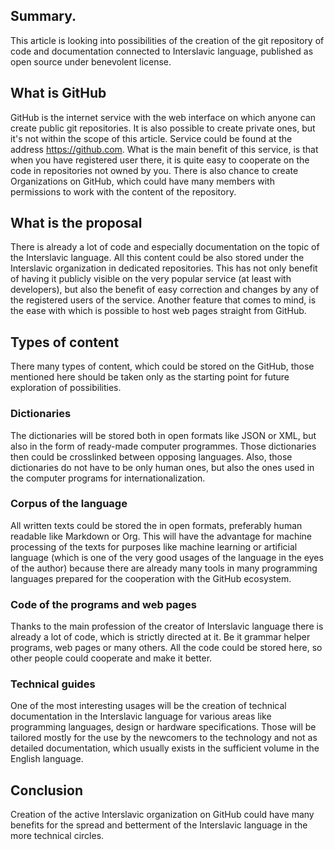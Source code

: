 ## Summary.

This article is looking into possibilities of the creation of the git repository of code and documentation connected to Interslavic language, published as open source under benevolent license.

## What is GitHub

GitHub is the internet service with the web interface on which anyone can create public git repositories. It is also possible to create private ones, but it's not within the scope of this article. Service could be found at the address https://github.com.
What is the main benefit of this service, is that when you have registered user there, it is quite easy to cooperate on the code in repositories not owned by you. There is also chance to create Organizations on GitHub, which could have many members with permissions to work with the content of the repository.

## What is the proposal

There is already a lot of code and especially documentation on the topic of the Interslavic language. All this content could be also stored under the Interslavic organization in dedicated repositories. This has not only benefit of having it publicly visible on the very popular service (at least with developers), but also the benefit of easy correction and changes by any of the registered users of the service. Another feature that comes to mind, is the ease with which is possible to host web pages straight from GitHub.

## Types of content

There many types of content, which could be stored on the GitHub, those mentioned here should be taken only as the starting point for future exploration of possibilities.

### Dictionaries

The dictionaries will be stored both in open formats like JSON or XML, but also in the form of ready-made computer programmes. Those dictionaries then could be crosslinked between opposing languages. Also, those dictionaries do not have to be only human ones, but also the ones used in the computer programs for internationalization.

### Corpus of the language

All written texts could be stored the in open formats, preferably human readable like Markdown or Org. This will have the advantage for machine processing of the texts for purposes like machine learning or artificial language (which is one of the very good usages of the language in the eyes of the author) because there are already many tools in many programming languages prepared for the cooperation with the GitHub ecosystem.

### Code of the programs and web pages

Thanks to the main profession of the creator of Interslavic language there is already a lot of code, which is strictly directed at it. Be it grammar helper programs, web pages or many others. All the code could be stored here, so other people could cooperate and make it better.

### Technical guides

One of the most interesting usages will be the creation of technical documentation in the Interslavic language for various areas like programming languages, design or hardware specifications. Those will be tailored mostly for the use by the newcomers to the technology and not as detailed documentation, which usually exists in the sufficient volume in the English language. 

## Conclusion

Creation of the active Interslavic organization on GitHub could have many benefits for the spread and betterment of the Interslavic language in the more technical circles.
